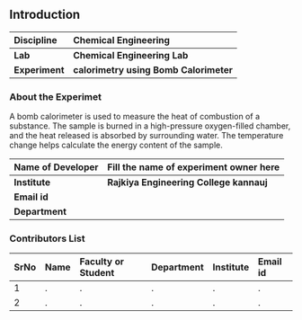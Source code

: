 ## Introduction


<b>Discipline | <b>Chemical Engineering
:--|:--|
<b> Lab | <b> Chemical Engineering Lab
<b> Experiment|     <b> calorimetry using Bomb Calorimeter

### About the Experimet 
A bomb calorimeter is used to measure the heat of combustion of a substance. The sample is burned in a high-pressure oxygen-filled chamber, and the heat released is absorbed by surrounding water. The temperature change helps calculate the energy content of the sample.

<b>Name of Developer | <b> Fill the name of experiment owner here 
:--|:--|
<b> Institute | <b> Rajkiya Engineering College kannauj  
<b> Email id|     <b> 
<b> Department |  

### Contributors List

SrNo | Name | Faculty or Student | Department| Institute | Email id
:--|:--|:--|:--|:--|:--|
1 | . | . | . | . | .
2 | . | . | . | . | .
